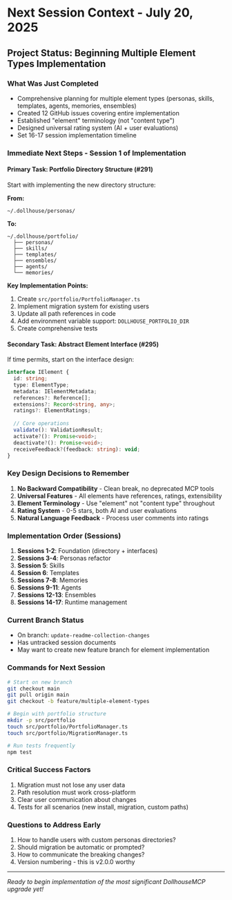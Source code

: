# Next Session Context - July 20, 2025

## Project Status: Beginning Multiple Element Types Implementation

### What Was Just Completed
- Comprehensive planning for multiple element types (personas, skills, templates, agents, memories, ensembles)
- Created 12 GitHub issues covering entire implementation
- Established "element" terminology (not "content type")
- Designed universal rating system (AI + user evaluations)
- Set 16-17 session implementation timeline

### Immediate Next Steps - Session 1 of Implementation

#### Primary Task: Portfolio Directory Structure (#291)
Start with implementing the new directory structure:

**From:**
```
~/.dollhouse/personas/
```

**To:**
```
~/.dollhouse/portfolio/
  ├── personas/
  ├── skills/
  ├── templates/
  ├── ensembles/
  ├── agents/
  └── memories/
```

**Key Implementation Points:**
1. Create `src/portfolio/PortfolioManager.ts`
2. Implement migration system for existing users
3. Update all path references in code
4. Add environment variable support: `DOLLHOUSE_PORTFOLIO_DIR`
5. Create comprehensive tests

#### Secondary Task: Abstract Element Interface (#295)
If time permits, start on the interface design:

```typescript
interface IElement {
  id: string;
  type: ElementType;
  metadata: IElementMetadata;
  references?: Reference[];
  extensions?: Record<string, any>;
  ratings?: ElementRatings;
  
  // Core operations
  validate(): ValidationResult;
  activate?(): Promise<void>;
  deactivate?(): Promise<void>;
  receiveFeedback?(feedback: string): void;
}
```

### Key Design Decisions to Remember

1. **No Backward Compatibility** - Clean break, no deprecated MCP tools
2. **Universal Features** - All elements have references, ratings, extensibility
3. **Element Terminology** - Use "element" not "content type" throughout
4. **Rating System** - 0-5 stars, both AI and user evaluations
5. **Natural Language Feedback** - Process user comments into ratings

### Implementation Order (Sessions)
1. **Sessions 1-2**: Foundation (directory + interfaces)
2. **Sessions 3-4**: Personas refactor 
3. **Session 5**: Skills
4. **Session 6**: Templates
5. **Sessions 7-8**: Memories
6. **Sessions 9-11**: Agents
7. **Sessions 12-13**: Ensembles
8. **Sessions 14-17**: Runtime management

### Current Branch Status
- On branch: `update-readme-collection-changes`
- Has untracked session documents
- May want to create new feature branch for element implementation

### Commands for Next Session

```bash
# Start on new branch
git checkout main
git pull origin main
git checkout -b feature/multiple-element-types

# Begin with portfolio structure
mkdir -p src/portfolio
touch src/portfolio/PortfolioManager.ts
touch src/portfolio/MigrationManager.ts

# Run tests frequently
npm test
```

### Critical Success Factors
1. Migration must not lose any user data
2. Path resolution must work cross-platform
3. Clear user communication about changes
4. Tests for all scenarios (new install, migration, custom paths)

### Questions to Address Early
1. How to handle users with custom personas directories?
2. Should migration be automatic or prompted?
3. How to communicate the breaking changes?
4. Version numbering - this is v2.0.0 worthy

---
*Ready to begin implementation of the most significant DollhouseMCP upgrade yet!*